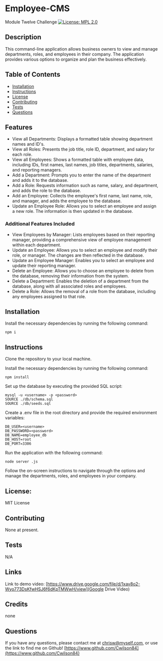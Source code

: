 # Employee-CMS
Module Twelve Challenge
[![License: MPL 2.0](https://img.shields.io/badge/License-MPL_2.0-brightgreen.svg)](https://opensource.org/licenses/MPL-2.0)

## Description

This command-line application allows business owners to view and manage departments, roles, and employees in their company. The application provides various options to organize and plan the business effectively.

## Table of Contents

* [Installation](#installation)
* [Instructions](#instructions)
* [License](#license)
* [Contributing](#contributing)
* [Tests](#tests)
* [Questions](#questions)

## Features

- View all Departments: Displays a formatted table showing department names and ID's.
- View all Roles: Presents the job title, role ID, department, and salary for each role.
- View all Employees: Shows a formatted table with employee data, including IDs, first names, last names, job titles, departments, salaries, and reporting managers.
- Add a Department: Prompts you to enter the name of the department and adds it to the database.
- Add a Role: Requests information such as name, salary, and department, and adds the role to the database.
- Add an Employee: Collects the employee's first name, last name, role, and manager, and adds the employee to the database.
- Update an Employee Role: Allows you to select an employee and assign a new role. The information is then updated in the database.

### Additional Features Included

- View Employees by Manager: Lists employees based on their reporting manager, providing a comprehensive view of employee management within each department.
- Update an Employee: Allows you to select an employee and modify their role, or manager. The changes are then reflected in the database.
- Update an Employee Manager: Enables you to select an employee and update their reporting manager.
- Delete an Employee: Allows you to choose an employee to delete from the database, removing their information from the system.
- Delete a Department: Enables the deletion of a department from the database, along with all associated roles and employees.
- Delete a Role: Allows the removal of a role from the database, including any employees assigned to that role.

## Installation

Install the necessary dependencies by running the following command:

```
npm i
```

## Instructions

Clone the repository to your local machine.

Install the necessary dependencies by running the following command:

```
npm install
```

Set up the database by executing the provided SQL script:

```
mysql -u <username> -p <password>
SOURCE ./db/schema.sql
SOURCE ./db/seeds.sql
```

Create a .env file in the root directory and provide the required environment variables:

```
DB_USER=<username>
DB_PASSWORD=<password>
DB_NAME=employee_db
DB_HOST=root
DB_PORT=3306
```

Run the application with the following command:

```
node server .js
```

Follow the on-screen instructions to navigate through the options and manage the departments, roles, and employees in your company.

## License:

MIT License

## Contributing

None at present.

## Tests

N/A

## Links

Link to demo video: [https://www.drive.google.com/file/d/1xav8o2-Wyo773DsKfwHSJ6f6dKpTMWwH/view](Google Drive Video)

## Credits

none

## Questions

If you have any questions, please contact me at chrisw@myself.com, or use the link to find me on Github! [https://www.github.com/Cwilson84](https://www.github.com/Cwilson84)
